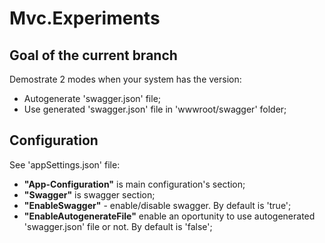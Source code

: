 # Mvc.Experiments

## Goal of the current branch
Demostrate 2 modes when your system has the version:
- Autogenerate 'swagger.json' file;
- Use generated 'swagger.json' file in 'wwwroot/swagger' folder;

## Configuration
See 'appSettings.json' file:
- **"App-Configuration"** is main configuration's section;
- **"Swagger"** is swagger section;
- **"EnableSwagger"** - enable/disable swagger. By default is 'true';
- **"EnableAutogenerateFile"** enable an oportunity to use autogenerated 'swagger.json' file or not. By default is 'false';